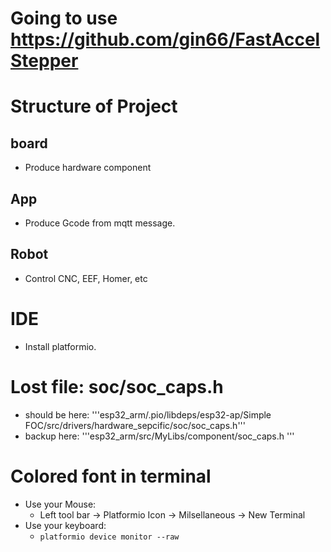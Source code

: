 # Going to use https://github.com/gin66/FastAccelStepper

# Structure of Project
## board
* Produce hardware component

## App
* Produce Gcode from mqtt message.

## Robot
* Control CNC, EEF, Homer, etc

# IDE
* Install platformio.

# Lost file:  soc/soc_caps.h
* should be here: '''esp32_arm/.pio/libdeps/esp32-ap/Simple FOC/src/drivers/hardware_sepcific/soc/soc_caps.h'''
* backup here: '''esp32_arm/src/MyLibs/component/soc_caps.h '''

# Colored font in terminal
* Use your Mouse: 
  * Left tool bar -> Platformio Icon -> Milsellaneous -> New Terminal
* Use your keyboard:
  * `platformio device monitor --raw`




